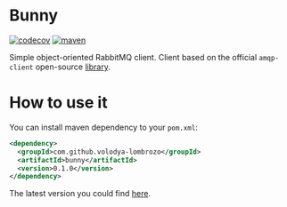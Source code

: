 # Bunny 
[![codecov](https://codecov.io/gh/volodya-lombrozo/bunny/branch/master/graph/badge.svg?token=FJTI0QCEX7)](https://codecov.io/gh/volodya-lombrozo/bunny)
[![maven](https://maven-badges.herokuapp.com/maven-central/com.github.volodya-lombrozo/bunny/badge.svg)](https://maven-badges.herokuapp.com/maven-central/com.github.volodya-lombrozo/bunny)

Simple object-oriented RabbitMQ client. Client based 
on the official `amqp-client` open-source [library](https://github.com/rabbitmq/rabbitmq-java-client/).

# How to use it
You can  install maven dependency to your `pom.xml`:
```xml
<dependency>
  <groupId>com.github.volodya-lombrozo</groupId>
  <artifactId>bunny</artifactId>
  <version>0.1.0</version>
</dependency>
```
The latest version you could find [here](https://search.maven.org/artifact/com.github.volodya-lombrozo/bunny).
